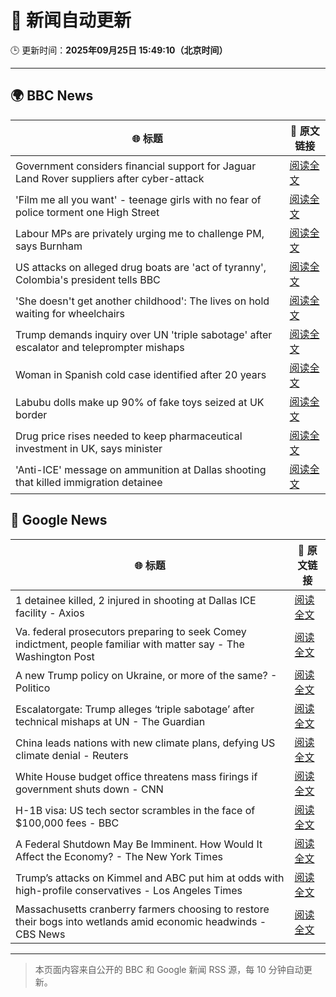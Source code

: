 # 🧠 新闻自动更新

🕒 更新时间：**2025年09月25日 15:49:10（北京时间）**

---

## 🌍 BBC News

| 🌐 标题 | 🔗 原文链接 |
|--------|-------------|
| Government considers financial support for Jaguar Land Rover suppliers after cyber-attack | [阅读全文](https://www.bbc.com/news/articles/c62nv0xx32go?at_medium=RSS&at_campaign=rss) |
| 'Film me all you want' - teenage girls with no fear of police torment one High Street | [阅读全文](https://www.bbc.com/news/articles/c0q751vlxw1o?at_medium=RSS&at_campaign=rss) |
| Labour MPs are privately urging me to challenge PM, says Burnham | [阅读全文](https://www.bbc.com/news/articles/c7v1m873mjyo?at_medium=RSS&at_campaign=rss) |
| US attacks on alleged drug boats are 'act of tyranny', Colombia's president tells BBC | [阅读全文](https://www.bbc.com/news/articles/cy8rjp178mno?at_medium=RSS&at_campaign=rss) |
| 'She doesn't get another childhood': The lives on hold waiting for wheelchairs | [阅读全文](https://www.bbc.com/news/articles/cm2zwm8m41mo?at_medium=RSS&at_campaign=rss) |
| Trump demands inquiry over UN 'triple sabotage' after escalator and teleprompter mishaps | [阅读全文](https://www.bbc.com/news/articles/c3dr0zrr1kpo?at_medium=RSS&at_campaign=rss) |
| Woman in Spanish cold case identified after 20 years | [阅读全文](https://www.bbc.com/news/articles/cj4yqwnl1q7o?at_medium=RSS&at_campaign=rss) |
| Labubu dolls make up 90% of fake toys seized at UK border | [阅读全文](https://www.bbc.com/news/articles/c8645pdq4e0o?at_medium=RSS&at_campaign=rss) |
| Drug price rises needed to keep pharmaceutical investment in UK, says minister | [阅读全文](https://www.bbc.com/news/articles/cre53qgey0eo?at_medium=RSS&at_campaign=rss) |
| 'Anti-ICE' message on ammunition at Dallas shooting that killed immigration detainee | [阅读全文](https://www.bbc.com/news/articles/ckge9d26z1ro?at_medium=RSS&at_campaign=rss) |

## 📰 Google News

| 🌐 标题 | 🔗 原文链接 |
|--------|-------------|
| 1 detainee killed, 2 injured in shooting at Dallas ICE facility - Axios | [阅读全文](https://news.google.com/rss/articles/CBMiekFVX3lxTE54X1N4YjVLWDZFT3AtdW43eWlfY1Y2dHR3Q2trUk02S0t5TE1NYjB3VC1UdFJOTVBXRzU3MF9raUJqNC13WEszQ2R6NkhXX3daM0NZM3hnQS1laTI0ODA4aGFVU185clZ3Y0toOFBtSUc0Ymp6RXgwT3hB?oc=5) |
| Va. federal prosecutors preparing to seek Comey indictment, people familiar with matter say - The Washington Post | [阅读全文](https://news.google.com/rss/articles/CBMiowFBVV95cUxOZ2NHbmVmQ2w1TlJ3Z2F6ZTlkRURjajVxUUNObWlsbVdKVGRNLXpnOXVfbE9RRzZHR3drUFdpc3ctVDkzQ0s4SUZXMFFBbDJfS3hMTWxtNEM1b3VjWURBdUlhNjFnZWRIU2dFMUQ3SmVfZVVKMy16dmprN3J0OTFBUTlGSFFyZW9lMUUyOVg0dks3RTV2TERMYkpNa3NwWk9rSFZB?oc=5) |
| A new Trump policy on Ukraine, or more of the same? - Politico | [阅读全文](https://news.google.com/rss/articles/CBMiggFBVV95cUxOdWRjVS1FR3hPYVc4NjIwSzd0SzBvY3BXUVI5VWRyR0tRZkVmXzQwMk9rS3NNbWNJSXdZSkdXSWxCckJJZmZCRnFicktncGptcUNzbUdiTW5zeFVpcmFYTm5hdk5nYUdrQ0ViTGV0UmNDQXBYSS1vaVBqYWVkX1pBclNn?oc=5) |
| Escalatorgate: Trump alleges ‘triple sabotage’ after technical mishaps at UN - The Guardian | [阅读全文](https://news.google.com/rss/articles/CBMisAFBVV95cUxQWExiUW5JV2xTWktSYTNjamRpRDNMNjJzS09iRVhibWcxbVdMR0J0dkd5bHVMSHJZWnFMNHBVQmxKQjlWLXg4Zkt5VHZkcHNld3dMN3huYXh0RE9GOGZHbWc4eUx0TmJzVFVldFR2bWdLMzhVQXFudE40SkFqNmlvaUpIcU9MNzJqcFVUN01YR1VoSzZHOXgtVDVFbWJYRnpWRVk0SWE1dWVmbGcyWjYyTg?oc=5) |
| China leads nations with new climate plans, defying US climate denial - Reuters | [阅读全文](https://news.google.com/rss/articles/CBMivgFBVV95cUxQd1lNRV9DZVBWd0c1Y1o2amhoZXVETG81Q3BsdVpGZ0VUQlB3eHNfZm1VM21fcmRkZHlxNFB2M08wZHZleEVsTTdiWFc4TVdHSDBST2N4OThNdm94VkZKbXB3QVRQb1ZlVW5xdUU3aEMzb3BRd0h3Z1ZTRlhEVE1CSm5lRml2em1XeGREWkMtd3dTYU1VSjN3ejJSdVNoUFNmV01mTklkakptU2JfVDZoWTdpRy1oTjZiMV9tZkRR?oc=5) |
| White House budget office threatens mass firings if government shuts down - CNN | [阅读全文](https://news.google.com/rss/articles/CBMijgFBVV95cUxORno1d2pVanBMYTRIQllBdXVlanFYU3FQT3ZrdnVoeU02LUI1SUl5ZUNNNUVGYTNoU0ZXNThYUnBCTC1zdlNaWTFMZlpKLWtxdkZ4REZCTF9iek9RUDdEM0lXVFVyRWM4RXlwOTNOZTFJai1qM1RuelpSdldGcEJIM2lYMlVRWG41a1BEMHZn?oc=5) |
| H-1B visa: US tech sector scrambles in the face of $100,000 fees - BBC | [阅读全文](https://news.google.com/rss/articles/CBMiWkFVX3lxTE1FZjdrTGJ3cGZTcDQ5SWVrYmYxNHJHODgxYnp3Qzl3Tkg1WTF4ZDFrNUpGZFdULXJFLVpPelg3RThnS0loT2RQY1VycWJUZ2JfTUlOVWNLZWFUZ9IBX0FVX3lxTE14T0MxMm9yYW91QXZlNnFCcE5lMm9ocjlyRXJkQmxETU9DZjFfWXEyX0VrdUdQMGRKQmxFVjBBdXRoXzRlTjgxc3ZYOGdSbzJfZTdrNTJ2U2ZyMTRCbzFN?oc=5) |
| A Federal Shutdown May Be Imminent. How Would It Affect the Economy? - The New York Times | [阅读全文](https://news.google.com/rss/articles/CBMiigFBVV95cUxPZmtST0gzZjN1NlFqaXRyQmI3eFVvQ0R2YVJHZkw5ZmVfVmV1SDQwWmw3UUhITEdmNzduZVI3amVsRzhrTkNUSWRfOWQzY3VNd0JMTHhrNzhsT2c0azN1Z2JacExvdVhGenZRUkhhQnczV01OQk9WSzFIY1p2ZWZIanJkMFVWemNtRHc?oc=5) |
| Trump’s attacks on Kimmel and ABC put him at odds with high-profile conservatives - Los Angeles Times | [阅读全文](https://news.google.com/rss/articles/CBMiowFBVV95cUxOcHEtTTNXazVqS3Nxa2pnSWdCWGJVOUtqRFR0QWJQTzZlbUhfNUNGY0VKaDlBRE1FZ3VGV0JKTFRseFRnV2dpZ0lHcXJYNFg0MVFVVkZJU2pkMHJqUEpydXByWTI5WUtkaGczYWxfbVQwMEQ5eW9xakEyQUpZWW03V0JlcUZHU29tWmE1RkxjSTVVUGk3OGlBYXVoMXlaZXpreTFJ?oc=5) |
| Massachusetts cranberry farmers choosing to restore their bogs into wetlands amid economic headwinds - CBS News | [阅读全文](https://news.google.com/rss/articles/CBMioAFBVV95cUxPZ005U3pFVnRySUdpN04zNUF2LUhEc29vU0ZTczNodGozYnYtbVJDQVR6ZXVGQ2Q1elJXVzlVc01NNFpUZXkybTVrUWtRWS10NEJTcnBtUXFDeWVOY1BNaV92Z3MzSmpFNWlDODhXWnFndFU0R2RRc2ttVWtzVFFLTU5XU3FkYVJuQ3dUTFpOQ2trWm0yR0xmVGEtaTRVYUU40gGmAUFVX3lxTE05dFZwNVNPeExyMlpWWkhib0c1bGp1V1FGSS1UczNpbDg2SzFFcjQ1RFJ5ekdGYUhQZEZYcFZKd3Fzc2pXMG1qVUlOOXQ0M0lRT0xraWF5VWM4STFqS2htdXB6eFRqcERCUDhleWhReUhIaEU1bWY5dkE1T2l3cnVsd2hYSXkzQ0JicG96eGR6RmVhSjd6bkxoajBXQVZkSktuTkg1ZWc?oc=5) |

---
> 本页面内容来自公开的 BBC 和 Google 新闻 RSS 源，每 10 分钟自动更新。